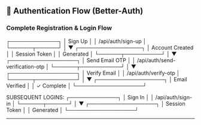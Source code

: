 ## 🔐 Authentication Flow (Better-Auth)

### Complete Registration & Login Flow

┌─────────────┐
│ Sign Up │
│ /api/auth/sign-up │
└──────┬──────┘
│
▼
┌─────────────────┐
│ Account Created │
│ Session Token │
│ Generated │
└──────┬──────────┘
│
▼
┌──────────────────┐
│ Send Email OTP │
│ /api/auth/send-verification-otp │
└──────┬───────────┘
│
▼
┌──────────────────┐
│ Verify Email │
│ /api/auth/verify-otp │
└──────┬───────────┘
│
▼
┌──────────────────┐
│ Email Verified │
│ ✓ Complete │
└──────────────────┘

SUBSEQUENT LOGINS:
┌─────────────┐
│ Sign In │
│ /api/auth/sign-in │
└──────┬──────┘
│
▼
┌──────────────────┐
│ Session Token │
│ Generated │
└──────────────────┘

---